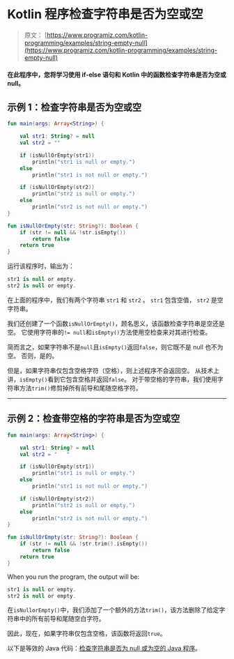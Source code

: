 # Kotlin 程序检查字符串是否为空或空

> 原文： [https://www.programiz.com/kotlin-programming/examples/string-empty-null](https://www.programiz.com/kotlin-programming/examples/string-empty-null)

#### 在此程序中，您将学习使用 if-else 语句和 Kotlin 中的函数检查字符串是否为空或 null。

## 示例 1：检查字符串是否为空或空

```kt
fun main(args: Array<String>) {

    val str1: String? = null
    val str2 = ""

    if (isNullOrEmpty(str1))
        println("str1 is null or empty.")
    else
        println("str1 is not null or empty.")

    if (isNullOrEmpty(str2))
        println("str2 is null or empty.")
    else
        println("str2 is not null or empty.")
}

fun isNullOrEmpty(str: String?): Boolean {
    if (str != null && !str.isEmpty())
        return false
    return true
}
```

运行该程序时，输出为：

```kt
str1 is null or empty.
str2 is null or empty.
```

在上面的程序中，我们有两个字符串 `str1` 和 `str2` 。 `str1` 包含空值， `str2` 是空字符串。

我们还创建了一个函数`isNullOrEmpty()`，顾名思义，该函数检查字符串是空还是空。 它使用字符串的`!= null`和`isEmpty()`方法使用空检查来对其进行检查。

简而言之，如果字符串不是`null`且`isEmpty()`返回`false`，则它既不是 null 也不为空。 否则，是的。

但是，如果字符串仅包含空格字符（空格），则上述程序不会返回空。 从技术上讲，`isEmpty()`看到它包含空格并返回`false`。 对于带空格的字符串，我们使用字符串方法`trim()`修剪掉所有前导和尾随空格字符。

* * *

## 示例 2：检查带空格的字符串是否为空或空

```kt
fun main(args: Array<String>) {

    val str1: String? = null
    val str2 = "   "

    if (isNullOrEmpty(str1))
        println("str1 is null or empty.")
    else
        println("str1 is not null or empty.")

    if (isNullOrEmpty(str2))
        println("str2 is null or empty.")
    else
        println("str2 is not null or empty.")
}

fun isNullOrEmpty(str: String?): Boolean {
    if (str != null && !str.trim().isEmpty())
        return false
    return true
}
```

When you run the program, the output will be:

```kt
str1 is null or empty.
str2 is null or empty.
```

在`isNullorEmpty()`中，我们添加了一个额外的方法`trim()`，该方法删除了给定字符串中的所有前导和尾随空白字符。

因此，现在，如果字符串仅包含空格，该函数将返回`true`。

以下是等效的 Java 代码：[检查字符串是否为 null 或为空的 Java 程序](/java-programming/examples/string-empty-null "Java program to check if a string is null or empty")。